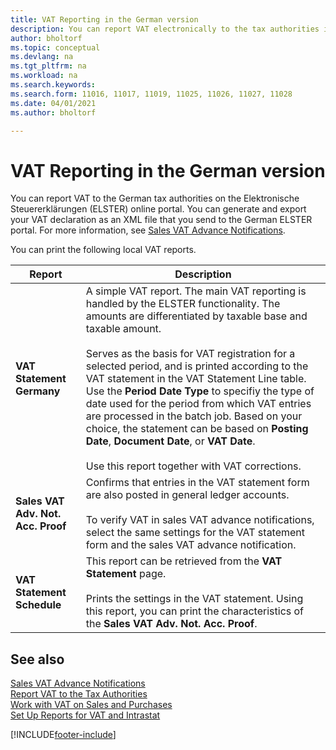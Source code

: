 ```yaml
---
title: VAT Reporting in the German version
description: You can report VAT electronically to the tax authorities in the German version.
author: bholtorf
ms.topic: conceptual
ms.devlang: na
ms.tgt_pltfrm: na
ms.workload: na
ms.search.keywords: 
ms.search.form: 11016, 11017, 11019, 11025, 11026, 11027, 11028
ms.date: 04/01/2021
ms.author: bholtorf

---
```

# VAT Reporting in the German version

You can report VAT to the German tax authorities on the Elektronische Steuererklärungen (ELSTER) online portal. You can generate and export your VAT declaration as an XML file that you send to the German ELSTER portal. For more information, see [Sales VAT Advance Notifications](how-to-set-up-and-export-sales-vat-advance-notifications.md).  

You can print the following local VAT reports.  

|Report|Description|  
|------------|---------------------------------------|  
|**VAT Statement Germany**|A simple VAT report. The main VAT reporting is handled by the ELSTER functionality. The amounts are differentiated by taxable base and taxable amount.<br /><br /> Serves as the basis for VAT registration for a selected period, and is printed according to the VAT statement in the VAT Statement Line table. Use the **Period Date Type** to specifiy the type of date used for the period from which VAT entries are processed in the batch job. Based on your choice, the statement can be based on **Posting Date**, **Document Date**, or **VAT Date**.<br /><br /> Use this report together with VAT corrections.|  
|**Sales VAT Adv. Not. Acc. Proof**|Confirms that entries in the VAT statement form are also posted in general ledger accounts.<br /><br /> To verify VAT in sales VAT advance notifications, select the same settings for the VAT statement form and the sales VAT advance notification.|  
|**VAT Statement Schedule**|This report can be retrieved from the **VAT Statement** page.<br /><br /> Prints the settings in the VAT statement. Using this report, you can print the characteristics of the **Sales VAT Adv. Not. Acc. Proof**.|  

## See also

[Sales VAT Advance Notifications](how-to-set-up-and-export-sales-vat-advance-notifications.md)  
[Report VAT to the Tax Authorities](../../finance-how-report-vat.md)  
[Work with VAT on Sales and Purchases](../../finance-work-with-vat.md)  
[Set Up Reports for VAT and Intrastat](how-to-set-up-reports-for-vat-and-intrastat.md)  

[!INCLUDE[footer-include](../../includes/footer-banner.md)]
